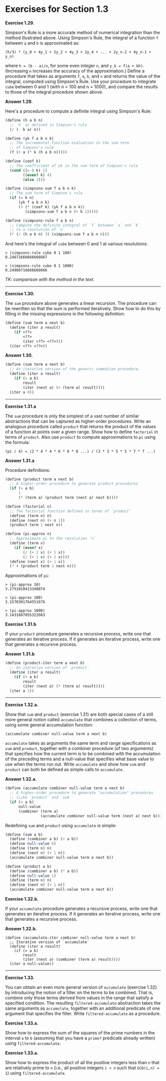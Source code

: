 # Exercises for Section 1.3

**Exercise 1.29.**

Simpson's Rule is a more accurate method of numerical integration than the
method illustrated above. Using Simpson's Rule, the integral of a function
`f` between `a` and `b` is approximated as:

```
(h/3) * (y_0 + 4y_1 + 2y_2 + 4y_3 + 2y_4 + ... + 2y_n-2 + 4y_n-1 + y_n)
```

where `h = (b - a)/n`, for some even integer `n`, and `y_k = f(a + kh)`. (Increasing
`n` increases the accuracy of the approximation.) Define a procedure that takes
as arguments `f`, `a`, `b`, and `n` and returns the value of the integral, computed
using Simpson's Rule. Use your procedure to integrate `cube` between 0 and
1 (with n = 100 and n = 1000), and compare the results to those of the integral
procedure shown above.

**Answer 1.29.** 

Here's a procedure to compute a definite integral using Simpson's Rule:

```scheme
(define (h a b n)
  ;; `h` as defined in Simpson's rule
  (/ (- b a) n))

(define (yk f a b n k)
  ;; The incremental function evaluation in the sum term
  ;; of Simpson's rule
  (f (+ a (* k (h a b n)))))

(define (coef k)
  ;; The coefficient of yk in the sum term of Simpson's rule
  (cond ((= 0 k) 1)
        ((even? k) 4)
        (else 2)))

(define (simpsons-sum f a b n k)
  ;; The sum term of Simpson's rule
  (if (= k n)
      (yk f a b n k)
      (+ (* (coef k) (yk f a b n k))
         (simpsons-sum f a b n (+ k 1)))))

(define (simpsons-rule f a b n)
  ;; Compute the definite integral of `f` between `a` and `b`
  ;; to a resolution of `n`
  (* (/ (h a b n) 3) (simpsons-sum f a b n 0)))
```

And here's the integral of `cube` between 0 and 1 at various resolutions:

```
> (simpsons-rule cube 0 1 100)
0.24671666666666667

> (simpsons-rule cube 0 1 1000)
0.24966716666666666
```

_TK: comparison with the method in the text._

-----

**Exercise 1.30.**

The `sum` procedure above generates a linear recursion. The procedure can be
rewritten so that the sum is performed iteratively. Show how to do this by
filling in the missing expressions in the following definition:

```scheme
(define (sum term a next b)
  (define (iter a result)
    (if <??>
        <??>
        (iter <??> <??>)))
  (iter <??> <??>))
```

**Answer 1.30.**

```scheme
(define (sum term a next b)
  ;; An iterative version of the generic summation procedure.
  (define (iter a result)
    (if (> a b)
        result
        (iter (next a) (+ (term a) result))))
  (iter a 0))
```

-----

**Exercise 1.31.a**

The `sum` procedure is only the simplest of a vast number of similar abstractions
that can be captured as higher-order procedures. Write an analogous procedure
called `product` that returns the product of the values of a function at points
over a given range. Show how to define `factorial` in terms of `product`. Also use
`product` to compute approximations to `pi` using the formula:

```
(pi / 4) = (2 * 4 * 4 * 6 * 6 * 8 ...) / (3 * 3 * 5 * 5 * 7 * 7 ...)
```

**Answer 1.31.a**

Procedure definitions:

```scheme
(define (product term a next b)
  ;; A higher-order procedure to generate product procedures
  (if (> a b)
      1
      (* (term a) (product term (next a) next b))))

(define (factorial n)
  ;; The factorial function defined in terms of `product`
  (define (term n) n)
  (define (next n) (+ n 1))
  (product term 1 next n))

(define (pi-approx n)
  ;; Approximate pi to the resolution `n`
  (define (term x)
    (if (even? x)
        (/ (+ 2 x) (+ 1 x))
        (/ (+ 1 x) (+ 2 x))))
  (define (next x) (+ 1 x))
  (* 4 (product term 1 next n)))
```

Approximations of `pi`:

```
> (pi-approx 10)
3.2751010413348074

> (pi-approx 100)
3.1570301764551676

> (pi-approx 1000)
3.1431607055322663
```

**Exercise 1.31.b**

If your `product` procedure generates a recursive process, write one that
generates an iterative process. If it generates an iterative process, write one
that generates a recursive process.

**Answer 1.31.b**

```scheme
(define (product-iter term a next b)
  ;; An iterative version of `product`
  (define (iter a result)
    (if (> a b)
        result
        (iter (next a) (* (term a) result))))
  (iter a 1))
```

-----

**Exercise 1.32.a.**

Show that `sum` and `product` (exercise 1.31) are both special cases of a still
more general notion called `accumulate` that combines a collection of terms,
using some general accumulation function:

```
(accumulate combiner null-value term a next b)
```

`accumulate` takes as arguments the same term and range specifications as `sum` and
`product`, together with a combiner procedure (of two arguments) that specifies
how the current term is to be combined with the accumulation of the preceding
terms and a null-value that specifies what base value to use when the terms run
out. Write `accumulate` and show how `sum` and `product` can both be defined as
simple calls to `accumulate`.

**Answer 1.32.a.**

```scheme
(define (accumulate combiner null-value term a next b)
  ;; A higher-order procedure to generate "accumulation" procedures
  ;; (Like `product` and `sum`
  (if (> a b)
      null-value
      (combiner (term a)
                (accumulate combiner null-value term (next a) next b))))
```

Redefining `sum` and `product` using `accumulate` is simple:

```scheme
(define (sum a b)
  (define (combiner a b) (+ a b))
  (define null-value 0)
  (define (term n) n)
  (define (next n) (+ 1 n))
  (accumulate combiner null-value term a next b))

(define (product a b)
  (define (combiner a b) (* a b))
  (define null-value 1)
  (define (term n) n)
  (define (next n) (+ 1 n))
  (accumulate combiner null-value term a next b))
```


**Exercise 1.32.b.**

If your `accumulate` procedure generates a recursive process, write one that
generates an iterative process. If it generates an iterative process, write one
that generates a recursive process.

**Answer 1.32.b.**

```
(define (accumulate-iter combiner null-value term a next b)
  ;; Iterative version of `accumulate` 
  (define (iter a result)
    (if (> a b)
        result
        (iter (next a) (combiner (term a) result))))
  (iter a null-value))
```

-----

**Exercise 1.33.**

You can obtain an even more general version of `accumulate` (exercise 1.32) by
introducing the notion of a filter on the terms to be combined. That is,
combine only those terms derived from values in the range that satisfy
a specified condition. The resulting `filtered-accumulate` abstraction takes the
same arguments as `accumulate`, together with an additional predicate of one
argument that specifies the filter. Write `filtered-accumulate` as a procedure.

**Exercise 1.33.a.**

Show how to express the sum of the squares of the prime numbers in the interval
`a` to `b` (assuming that you have a `prime?` predicate already written) using
`filtered-accumulate`.

**Exercise 1.33.a.**

Show how to express the product of all the positive integers less than `n` that
are relatively prime to `n` (i.e., all positive integers `i < n` such that `GCD(i,n)
= 1`) using `filtered-accumulate`.
